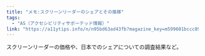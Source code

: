 ```yaml
---
title: "メモ:スクリーンリーダーのシェアとその推移"
tags:
  - "AS（アクセシビリティサポーテッド情報）"
link: "https://a11ytips.info/n/n95bd63ad43fb?magazine_key=m599601bccc89"
---
```


スクリーンリーダーの価格や、日本でのシェアについての調査結果など。
